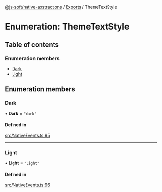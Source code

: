 [@js-soft/native-abstractions](../README.md) / [Exports](../modules.md) / ThemeTextStyle

# Enumeration: ThemeTextStyle

## Table of contents

### Enumeration members

- [Dark](ThemeTextStyle.md#dark)
- [Light](ThemeTextStyle.md#light)

## Enumeration members

### Dark

• **Dark** = `"dark"`

#### Defined in

[src/NativeEvents.ts:95](https://github.com/js-soft/ts-native-access/blob/dceb9d6/packages/abstractions/src/NativeEvents.ts#L95)

___

### Light

• **Light** = `"light"`

#### Defined in

[src/NativeEvents.ts:96](https://github.com/js-soft/ts-native-access/blob/dceb9d6/packages/abstractions/src/NativeEvents.ts#L96)
